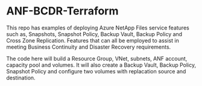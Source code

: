 # ANF-BCDR-Terraform
This repo has examples of deploying Azure NetApp Files service features such as, Snapshots, Snapshot Policy, Backup Vault, Backup Policy and Cross Zone Replication. Features that can all be employed to assist in meeting Business Continuity and Disaster Recovery requirements.

The code here will build a Resource Group, VNet, subnets, ANF account, capacity pool and volumes. It will also create a Backup Vault, Backup Policy, Snapshot Policy and configure two volumes with replacation source and destination.
